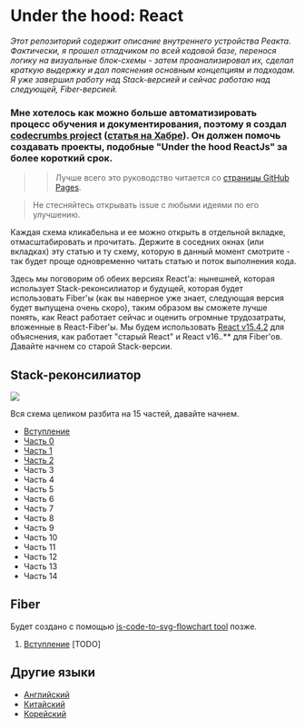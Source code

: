 # Under the hood: React
<em> Этот репозиторий содержит описание внутреннего устройства Реакта. Фактически, я прошел отладчиком по всей кодовой базе, перенося логику на визуальные блок-схемы - затем проанализировал их, сделал краткую выдержку и дал пояснения основным концепциям и подходам. Я уже завершил работу над Stack-версией и сейчас работаю над следующей, Fiber-версией.  </em>

### Мне хотелось как можно больше автоматизировать процесс обучения и документирования, поэтому я создал [codecrumbs project](https://github.com/Bogdan-Lyashenko/codecrumbs) ([статья на Хабре](https://habr.com/ru/post/440786/)). Он должен помочь создавать проекты, подобные "Under the hood ReactJs" за более короткий срок.

>> Лучше всего это руководство читается со [страницы GitHub Pages](https://bogdan-lyashenko.github.io/Under-the-hood-ReactJS/).

> Не стесняйтесь открывать issue с любыми идеями по его улучшению.

Каждая схема кликабельна и ее можно открыть в отдельной вкладке, отмасштабировать и прочитать. Держите в соседних окнах (или вкладках) эту статью и ту схему, которую в данный момент смотрите - так будет проще одновременно читать статью и поток выполнения кода.

Здесь мы поговорим об обеих версиях React'а: нынешней, которая использует Stack-реконсилиатор и будущей, которая будет использовать Fiber'ы (как вы наверное уже знает, следующая версия будет выпущена очень скоро), таким образом вы сможете лучше понять, как React работает сейчас и оценить огромные трудозатраты, вложенные в React-Fiber'ы. Мы будем использовать [React v15.4.2](https://github.com/facebook/react/tree/v15.4.2) для объяснения, как работает "старый React" и React v16.*.*** для Fiber'ов. Давайте начнем со старой Stack-версии.

## Stack-реконсилиатор
[![](../../../../stack/images/intro/all-page-stack-reconciler-25-scale.jpg)](../../../../stack/images/intro/all-page-stack-reconciler.svg)

Вся схема целиком разбита на 15 частей, давайте начнем.

* [Вступление](./Intro.md)
* [Часть 0](./Part-0.md)
* [Часть 1](./Part-1.md)
* [Часть 2](./Part-2.md)
* Часть 3
* Часть 4
* Часть 5
* Часть 6
* Часть 7
* Часть 8
* Часть 9
* Часть 10
* Часть 11
* Часть 12
* Часть 13
* Часть 14



## Fiber
Будет создано с помощью [js-code-to-svg-flowchart tool](https://github.com/Bogdan-Lyashenko/js-code-to-svg-flowchart) позже. 
1. [Вступление](../../../../fiber/book/Intro.md) [TODO]



## Другие языки
- [Английский](../../../book/Intro.md)
- [Китайский](../../chinese/book/Intro.md)
- [Корейский](../../korean/book/Intro.md)
